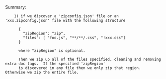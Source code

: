 Summary:
        
        1) if we discover a 'zipconfig.json' file or an 'xxx.zipconfig.json' file with the following structure 

          {
            "zipRegion": "zip",
            "files": [ "foo.js", "**/**/.css", "!xxx.css"]
          }
          
          where "zipRegion" is optional.
          
          Then we zip up all of the files specified, cleaning and removing extra doc tags.  If the specified 'zipRegion' 
          is discovered in any file then we only zip that region. Otherwise we zip the entire file.
          
          